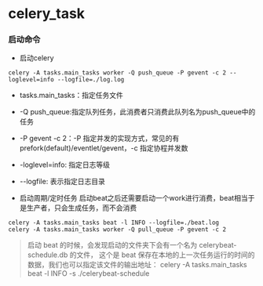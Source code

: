# celery_task

### 启动命令

* 启动celery

```shell
celery -A tasks.main_tasks worker -Q push_queue -P gevent -c 2 --loglevel=info --logfile=./log.log
```
* tasks.main_tasks：指定任务文件
* -Q push_queue:指定队列任务，此消费者只消费此队列名为push_queue中的任务
* -P gevent -c 2：-P 指定并发的实现方式，常见的有prefork(default)/eventlet/gevent，-c 指定协程并发数
* -loglevel=info: 指定日志等级
* --logfile: 表示指定日志目录


* 启动周期/定时任务
启动beat之后还需要启动一个work进行消费，beat相当于是生产者，只会生成任务，而不会消费
```shell
celery -A tasks.main_tasks beat -l INFO --logfile=./beat.log
celery -A tasks.main_tasks worker -Q pull_queue -P gevent -c 2
```
>启动 beat 的时候，会发现启动的文件夹下会有一个名为 celerybeat-schedule.db 的文件，
这个是 beat 保存在本地的上一次任务运行的时间的数据，我们也可以指定该文件的输出地址：
celery -A tasks.main_tasks beat -l INFO -s ./celerybeat-schedule

